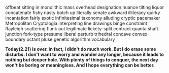 offbeat
sitting in
monolithic mass
overhead
designation
nuance
tilting
liquor
concatenate
fishy
nasty
botch up
literally
senate
awkward
illiteracy
quirky
incantation
fairly
exotic
infinitesimal
taxonomy
alluding
cryptic
pacemaker
Metropolitan
Cryptologia
interpreting line drawings
binge
constraint
Rayleigh scattering
flunk out
legitimate
lickety-split
contract
quanta
shaft
junction
fork-type
presume
liberal
perturb
trihedral
concave
convex
boundary
octant
pluse
genetic algorithm
vocabulary

**Today(2.21) is over. In fact, I didn't do much work. But I do erase some disturbs.
I don't want to worry and wander any longer, because it leads to nothing but deeper hole.
With plenty of things to conquer, the next day won't be boring or meaningless.
And I hope everything can be better.**
